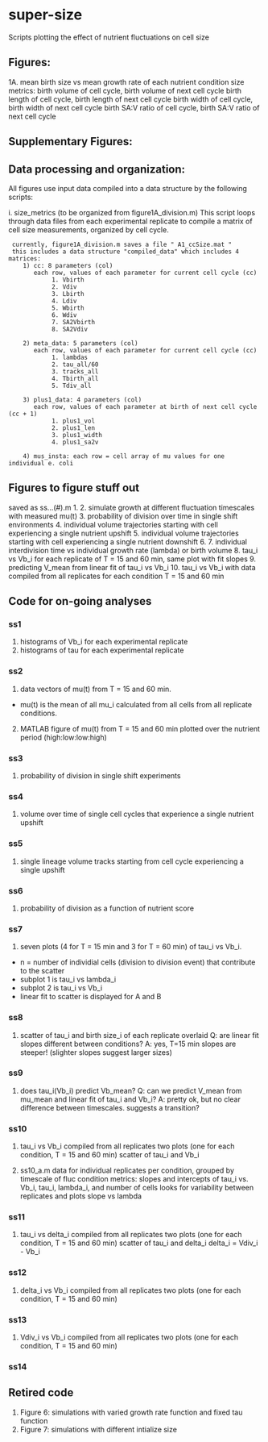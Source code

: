# super-size
Scripts plotting the effect of nutrient fluctuations on cell size




## Figures:

1A. mean birth size vs mean growth rate of each nutrient condition
    size metrics: birth volume of cell cycle, birth volume of next cell cycle
                  birth length of cell cycle, birth length of next cell cycle
                  birth width of cell cycle, birth width of next cell cycle
                  birth SA:V ratio of cell cycle, birth SA:V ratio of next cell cycle



## Supplementary Figures:





## Data processing and organization:

  All figures use input data compiled into a data structure by the following scripts:

  i. size_metrics (to be organized from figure1A_division.m)
     This script loops through data files from each experimental replicate to compile a matrix of cell size measurements, organized by cell cycle.

     currently, figure1A_division.m saves a file " A1_ccSize.mat "
     this includes a data structure "compiled_data" which includes 4 matrices:
        1) cc: 8 parameters (col)
           each row, values of each parameter for current cell cycle (cc)
        		1. Vbirth
        		2. Vdiv
        		3. Lbirth
        		4. Ldiv
        		5. Wbirth
        		6. Wdiv
        		7. SA2Vbirth
        		8. SA2Vdiv 

        2) meta_data: 5 parameters (col)
           each row, values of each parameter for current cell cycle (cc)
        		1. lambdas
        		2. tau_all/60
        		3. tracks_all
        		4. Tbirth_all
        		5. Tdiv_all
                
        3) plus1_data: 4 parameters (col)
           each row, values of each parameter at birth of next cell cycle (cc + 1)
        		1. plus1_vol
        		2. plus1_len
        		3. plus1_width
        		4. plus1_sa2v
                      
        4) mus_insta: each row = cell array of mu values for one individual e. coli



## Figures to figure stuff out

saved as ss...(#).m
1. 
2. simulate growth at different fluctuation timescales with measured mu(t)
3. probability of division over time in single shift environments
4. individual volume trajectories starting with cell experiencing a single nutrient upshift
5. individual volume trajectories starting with cell experiencing a single nutrient downshift
6. 
7. individual interdivision time vs individual growth rate (lambda) or birth volume
8. tau_i vs Vb_i for each replicate of T = 15 and 60 min, same plot with fit slopes
9. predicting V_mean from linear fit of tau_i vs Vb_i
10. tau_i vs Vb_i with data compiled from all replicates for each condition T = 15 and 60 min



## Code for on-going analyses

### ss1
1. histograms of Vb_i for each experimental replicate
2. histograms of tau for each experimental replicate

### ss2 
1. data vectors of mu(t) from T = 15 and 60 min.
- mu(t) is the mean of all mu_i calculated from all cells from all replicate conditions.
2. MATLAB figure of mu(t) from T = 15 and 60 min plotted over the nutrient period (high:low:low:high)

### ss3
1. probability of division in single shift experiments

### ss4
1. volume over time of single cell cycles that experience a single nutrient upshift

### ss5
1. single lineage volume tracks starting from cell cycle experiencing a single upshift

### ss6
1. probability of division as a function of nutrient score

### ss7
1. seven plots (4 for T = 15 min and 3 for T = 60 min) of tau_i vs Vb_i.
- n = number of individial cells (division to division event) that contribute to the scatter
- subplot 1 is tau_i vs lambda_i
- subplot 2 is tau_i vs Vb_i
- linear fit to scatter is displayed for A and B

### ss8
1. scatter of tau_i and birth size_i of each replicate overlaid
Q: are linear fit slopes different between conditions?
A: yes, T=15 min slopes are steeper! (slighter slopes suggest larger sizes)

### ss9
1. does tau_i(Vb_i) predict Vb_mean?
Q: can we predict V_mean from mu_mean and linear fit of tau_i and Vb_i? 
A: pretty ok, but no clear difference between timescales. suggests a transition?

### ss10
1. tau_i vs Vb_i compiled from all replicates
two plots (one for each condition, T = 15 and 60 min)
scatter of tau_i and Vb_i 

2. ss10_a.m
data for individual replicates per condition, grouped by timescale of fluc condition
metrics: slopes and intercepts of tau_i vs. Vb_i, tau_i, lambda_i, and number of cells
looks for variability between replicates and plots slope vs lambda

### ss11
1. tau_i vs delta_i compiled from all replicates
two plots (one for each condition, T = 15 and 60 min)
scatter of tau_i and delta_i 
delta_i = Vdiv_i - Vb_i

### ss12
1. delta_i vs Vb_i compiled from all replicates
two plots (one for each condition, T = 15 and 60 min)

### ss13
1. Vdiv_i vs Vb_i compiled from all replicates
two plots (one for each condition, T = 15 and 60 min)

### ss14




## Retired code

1. Figure 6: simulations with varied growth rate function and fixed tau function
2. Figure 7: simulations with different intialize size